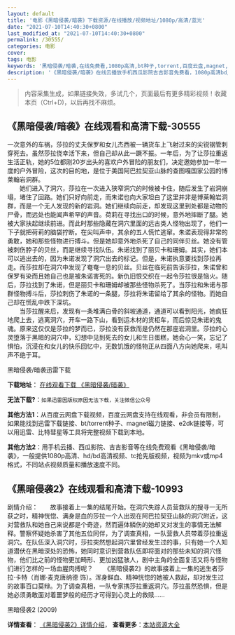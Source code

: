```yaml
---
layout: default
title: '电影《黑暗侵袭/暗袭》下载资源/在线播放/视频地址/1080p/高清/蓝光'
date: "2021-07-10T14:40:30+0800"
last_modified_at: "2021-07-10T14:40:30+0800"
permalink: /30555/
categories: 电影
cover:
tags: 电影
keywords: '黑暗侵袭/暗袭,在线免费看,1080p高清,bt种子,torrent,百度云盘,magnet,磁力链,迅雷下载资源'
description: '《黑暗侵袭/暗袭》在线云播放手机西瓜影院吉吉影音免费看，1080p高清bd/hd未删减完整版和tc抢先枪版，mkv/mp4格式，附带bt/torrent种子、magnet/磁力链、百度云盘、网盘资源迅雷下载链接'
---
```


>内容采集生成，如果链接失效，多试几个，页面最后有更多精彩视频！收藏本页（Ctrl+D)，以后再找不麻烦。


## 《黑暗侵袭/暗袭》在线观看和高清下载-30555

一次意外的车祸，莎拉的丈夫保罗和女儿杰西被一辆货车上飞射过来的尖锐钢管刺穿死去。虽然莎拉侥幸活下来，但自己却从此一蹶不振。一年后，为了让莎拉重返生活正轨，她的5位都刚20岁出头的喜欢户外冒险的朋友们，决定邀她参加一年一度的户外冒险，这次的目的地，是位于美国阿巴拉契亚山脉的查图嘎国家公园的博莱翰岩洞群。<br />　　她们进入了洞穴，莎拉在一次进入狭窄洞穴的时候被卡住，随后发生了岩洞崩塌，堵住了回路。她们只好向前走，而朱诺也向大家坦白了这里并非是博莱翰岩洞群，而是一个无人发现的新的岩洞。她们继续向前走，却发现这里到处都是动物的尸骨，而远处也能闻声希罕的声音。荷莉在寻找出口的时候，意外地摔断了腿。她被大家扶起继续前进。而此时那些隐藏在洞穴里面的远古类人怪物出现了，他们一下子就把荷莉的脑袋拧断。在尖叫声中，其余的五人慌忙逃窜。朱诺表现得非常的勇敢，她和那些怪物进行搏斗。但是她却意外地杀死了自己的同伴贝丝。她没有管被刺伤脖子的贝丝，而是继续寻找队伍。朱诺找到了丽贝卡和珊姆。其实，她们本可以逃出去的，因为朱诺发现了洞穴出去的标记。但是，朱诺执意要找到莎拉再走。而莎拉却在洞穴中发现了奄奄一息的贝丝。贝丝在临死前告诉莎拉，朱诺曾和保罗有染而且她自己也是被朱诺害死的。新仇旧恨交织在一起令莎拉很是恼火。随后，莎拉找到了朱诺，但是丽贝卡和珊姆却被那些怪物杀死了。当莎拉和朱诺与那群怪物搏斗后，莎拉刺伤了朱诺的一条腿，莎拉将朱诺留给了其余的怪物。而她自己却在慌乱中跌下深坑。<br />　　当莎拉醒来后，发现有一条堆满白骨的斜坡通道，通道可以看到阳光，她疯狂地爬上去，逃离洞穴，开车一路下山，看到运木材的货柜车，而后惊见朱诺的鬼魂。原来这仅仅是莎拉的梦而已，莎拉没有获救而是仍然在那座岩洞里。莎拉的心灵堕落于黑暗的洞穴中，幻想中见到死去的女儿和生日蛋糕，她会心一笑，忘记了惧怕，沉浸在和女儿的快乐回忆中，无数饥饿的怪物正从四面八方向她爬来，吼叫声不绝于耳。


黑暗侵袭/暗袭迅雷下载

**下载地址**： [在线观看下载 《黑暗侵袭/暗袭》](https://www.993dy.com//vod-detail-id-18163.html) 


**无法下载?**：`如果迅雷因版权原因无法下载，关注微信公众号 `

**其他方法1**：从百度云网盘下载视频，百度云网盘支持在线观看，非会员有限制，如果能找到迅雷下载链接、bt/torrent种子、magnet磁力链接、e2dk链接等，可以用迅雷、比特彗星等工具将完整视频下载到本地。

**其他方法2**：用手机云播、西瓜影院、吉吉影音等在线免费观看《黑暗侵袭/暗袭》，一般提供1080p高清、hd/bd高清视频、tc抢先版视频，视频为mkv或mp4格式，不同站点视频质量和播放速度不同。


## 《黑暗侵袭2》在线观看和高清下载-10993

剧情介绍：　　故事接着上一集的结尾开始。在洞穴失踪人员营救队的搜寻一无所获之时，精神恍惚、满身是血的莎拉一个人出现在阿巴拉契亚山脉的洞穴附近，这对营救队和她自己来说都是个奇迹，然而遍体鳞伤的她却又对发生的事情无法解释。警察怀疑她杀害了其他五位同伴，为了调查真相，一队营救人员带着莎拉重返洞穴。在队伍深入洞穴时，莎拉突然想起洞穴里曾经发生过的事，只有她一个人知道潜伏在黑暗深处的恐怖，她同时意识到营救队伍即将面对的那些未知的洞穴怪物，他们比之前的怪物更加畸形、更加凶猛骇人，剧中主角的全面复活又将与怪物们进行怎样的一场血腥肉搏呢？ 　　《黑暗侵袭2》的故事接着上一集的逃生者莎拉·卡特（肖娜·麦克唐纳德 饰）。浑身鲜血、精神恍惚的她被人救起，却对发生过的故事百口莫辩。为了调查真相，一队专家携莎拉重返洞穴。莎拉虽然恐惧，但是她必须勇敢面对着噩梦般的经历才可得到心灵上的救赎……


黑暗侵袭2 (2009)

**详情查看**： [《黑暗侵袭2》详情介绍](/movie/10993/)， **查看更多**：[本站资源大全](/movie/t/all/)

